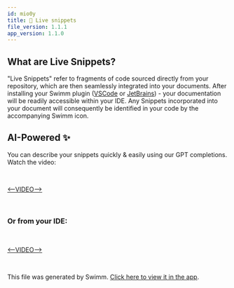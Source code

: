 ```yaml
---
id: mio0y
title: 👀 Live snippets
file_version: 1.1.1
app_version: 1.1.0
---
```


## What are Live Snippets?

"Live Snippets" refer to fragments of code sourced directly from your repository, which are then seamlessly integrated into your documents. After installing your Swimm plugin ([VSCode](https://marketplace.visualstudio.com/items?itemName=Swimm.swimm) or [JetBrains](https://plugins.jetbrains.com/plugin/20716-swimm)) - your documentation will be readily accessible within your IDE. Any Snippets incorporated into your document will consequently be identified in your code by the accompanying Swimm icon.

## AI-Powered ✨

You can describe your snippets quickly & easily using our GPT completions.<br/>
Watch the video:

<br/>

[<--VIDEO-->](https://www.youtube.com/embed/cLb61JKXblg)

<br/>

### Or from your IDE:

<br/>

[<--VIDEO-->](https://youtu.be/lxIJMrbEcjs)

<br/>

This file was generated by Swimm. [Click here to view it in the app](https://swimm-web-app.web.app/repos/Z2l0aHViJTNBJTNBdG9kbyUzQSUzQVlvc3NpU2FhZGk=/docs/mio0y).
